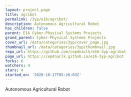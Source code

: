 ```yaml
---
layout: project_page
title: agribot
permalink: /3yp/e16/agribot/
description: Autonomous Agricultural Robot
has_children: false
parent: E16 Cyber-Physical Systems Projects
grand_parent: Cyber-Physical Systems Projects
cover_url: /data/categories/3yp/cover_page.jpg
thumbnail_url: /data/categories/3yp/thumbnail.jpg
repo_url: https://github.com/cepdnaclk/e16-3yp-agribot
page_url: https://cepdnaclk.github.io/e16-3yp-agribot
forks: 6
watchers: 4
stars: 4
started_on: '2020-10-17T05:26:03Z'
---
```


Autonomous Agricultural Robot